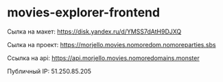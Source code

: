# movies-explorer-frontend

Сылка на макет: https://disk.yandex.ru/d/YMSS7dAtH9DJXQ

Сылка на проект: https://morjello.movies.nomoredom.nomoreparties.sbs

Ссылка на api: https://api.morjello.movies.nomoredomains.monster

Публичный IP: 51.250.85.205
